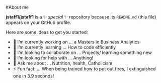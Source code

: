 #About me


**jstaff1/jstaff1** is a ✨ _special_ ✨ repository because its `README.md` (this file) appears on your GitHub profile.

Here are some ideas to get you started:

- 🔭 I’m currently working on ... a Masters in Business Analytics
- 🌱 I’m currently learning ... How to code efficiently
- 👯 I’m looking to collaborate on ... Projects/ learning something new
- 🤔 I’m looking for help with ... Anything!
- 💬 Ask me about ... Nutrition, health, Catholicism
- ⚡ Fun fact: ... When being trained how to put out fires, I extinguished one in 3.9 seconds!

